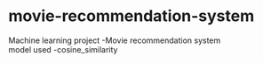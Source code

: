 # movie-recommendation-system
Machine learning project -Movie recommendation system  
model  used -cosine_similarity 
